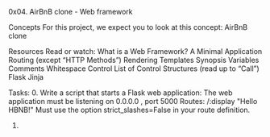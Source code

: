 0x04. AirBnB clone - Web framework

Concepts
For this project, we expect you to look at this concept:
	AirBnB clone

Resources
Read or watch:
	What is a Web Framework?
	A Minimal Application
	Routing (except “HTTP Methods”)
	Rendering Templates
	Synopsis
	Variables
	Comments
	Whitespace Control
	List of Control Structures (read up to “Call”)
	Flask
	Jinja

Tasks:
0. Write a script that starts a Flask web application:
	The web application must be listening on 0.0.0.0 , port 5000
	Routes: /:display "Hello HBNB!"
	Must use the option strict_slashes=False in your route definition.

1. 
